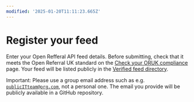 ```yaml
---
modified: '2025-01-20T11:11:23.665Z'
---
```


# Register your feed

Enter your Open Refferal API feed details. Before submitting, check that it meets the Open Referral UK standard on the [Check your ORUK compliance](/developers/validator) page. Your feed will be listed publicly in the [Verified feed directory](/community/directory).

Important: Please use a group email address such as e.g. <code>publicITteam@org.com</code>, not a personal one. The email you provide will be publicly available in a GitHub repository.
